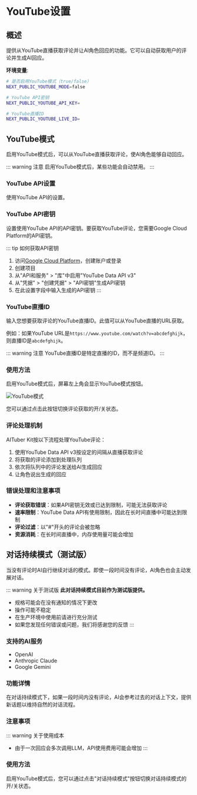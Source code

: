 # YouTube设置

## 概述

提供从YouTube直播获取评论并让AI角色回应的功能。它可以自动获取用户的评论并生成AI回应。

**环境变量**:

```bash
# 是否启用YouTube模式（true/false）
NEXT_PUBLIC_YOUTUBE_MODE=false

# YouTube API密钥
NEXT_PUBLIC_YOUTUBE_API_KEY=

# YouTube直播ID
NEXT_PUBLIC_YOUTUBE_LIVE_ID=
```

## YouTube模式

启用YouTube模式后，可以从YouTube直播获取评论，使AI角色能够自动回应。

::: warning 注意
启用YouTube模式后，某些功能会自动禁用。
:::

### YouTube API设置

使用YouTube API的设置。

### YouTube API密钥

设置使用YouTube API的API密钥。要获取YouTube评论，您需要Google Cloud Platform的API密钥。

::: tip 如何获取API密钥

1. 访问[Google Cloud Platform](https://console.cloud.google.com/)，创建账户或登录
2. 创建项目
3. 从"API和服务" > "库"中启用"YouTube Data API v3"
4. 从"凭据" > "创建凭据" > "API密钥"生成API密钥
5. 在此设置字段中输入生成的API密钥
   :::

### YouTube直播ID

输入您想要获取评论的YouTube直播ID。此值可以从YouTube直播的URL获取。

例如：如果YouTube URL是`https://www.youtube.com/watch?v=abcdefghijk`，则直播ID是`abcdefghijk`。

::: warning 注意
YouTube直播ID是特定直播的ID，而不是频道ID。
:::

### 使用方法

启用YouTube模式后，屏幕左上角会显示YouTube模式按钮。

![YouTube模式](/images/youtube_s045n.png)

您可以通过点击此按钮切换评论获取的开/关状态。

### 评论处理机制

AITuber Kit按以下流程处理YouTube评论：

1. 使用YouTube Data API v3按设定的间隔从直播获取评论
2. 将获取的评论添加到处理队列
3. 依次将队列中的评论发送给AI生成回应
4. 让角色说出生成的回应

### 错误处理和注意事项

- **评论获取错误**：如果API密钥无效或已达到限制，可能无法获取评论
- **速率限制**：YouTube Data API有使用限制，因此在长时间直播中可能达到限制
- **评论过滤**：以"#"开头的评论会被忽略
- **资源消耗**：在长时间直播中，内存使用量可能会增加

## 对话持续模式（测试版）

当没有评论时AI自行继续对话的模式。即使一段时间没有评论，AI角色也会主动发展对话。

::: warning 关于测试版
**此对话持续模式目前作为测试版提供。**

- 规格可能会在没有通知的情况下更改
- 操作可能不稳定
- 在生产环境中使用前请进行充分测试
- 如果您发现任何错误或问题，我们将感谢您的反馈
  :::

### 支持的AI服务

- OpenAI
- Anthropic Claude
- Google Gemini

### 功能详情

在对话持续模式下，如果一段时间内没有评论，AI会参考过去的对话上下文，提供新话题以维持自然的对话流程。

### 注意事项

::: warning 关于使用成本

- 由于一次回应会多次调用LLM，API使用费用可能会增加
  :::

### 使用方法

启用YouTube模式后，您可以通过点击"对话持续模式"按钮切换对话持续模式的开/关状态。
